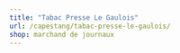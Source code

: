 ```yaml
---
title: "Tabac Presse Le Gaulois"
url: /capestang/tabac-presse-le-gaulois/
shop: marchand de journaux
---
```

